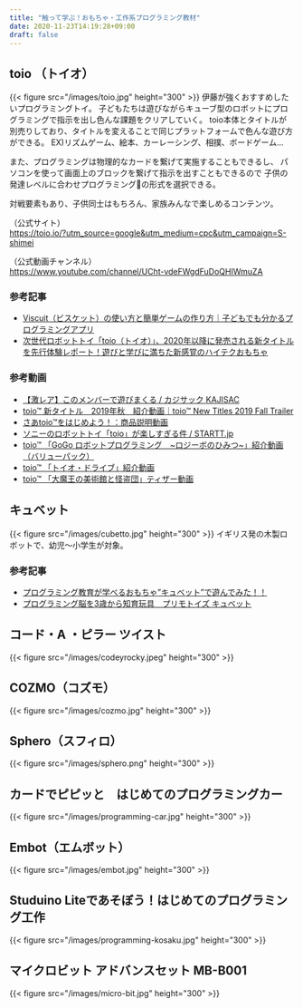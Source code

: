 ```yaml
---
title: "触って学ぶ！おもちゃ・工作系プログラミング教材"
date: 2020-11-23T14:19:28+09:00
draft: false
---
```


## toio （トイオ）
{{< figure src="/images/toio.jpg" height="300" >}}
伊藤が強くおすすめしたいプログラミングトイ。
子どもたちは遊びながらキューブ型のロボットにプログラミングで指示を出し色んな課題をクリアしていく。
toio本体とタイトルが別売りしており、タイトルを変えることで同じプラットフォームで色んな遊び方ができる。
EX)リズムゲーム、絵本、カーレーシング、相撲、ボードゲーム…   

また、プログラミングは物理的なカードを繋げて実施することもできるし、
パソコンを使って画面上のブロックを繋げて指示を出すこともできるので
子供の発達レベルに合わせプログラミングの形式を選択できる。  

対戦要素もあり、子供同士はもちろん、家族みんなで楽しめるコンテンツ。  

 （公式サイト）  
  https://toio.io/?utm_source=google&utm_medium=cpc&utm_campaign=S-shimei

  （公式動画チャンネル）  
  https://www.youtube.com/channel/UCht-vdeFWgdFuDoQHIWmuZA

### 参考記事
- [Viscuit（ビスケット）の使い方と簡単ゲームの作り方｜子どもでも分かるプログラミングアプリ](https://arschool.co.jp/blog/archives/2663)
- [次世代ロボットトイ「toio（トイオ）」、2020年以降に発売される新タイトルを先行体験レポート！遊びと学びに満ちた新感覚のハイテクおもちゃ](https://hobby.dengeki.com/event/902602/)

### 参考動画
- [【激レア】このメンバーで遊びまくる / カジサック KAJISAC ](https://www.youtube.com/watch?v=QERsJgsxF_k)
- [toio™ 新タイトル　2019年秋　紹介動画｜toio™ New Titles 2019 Fall Trailer](https://www.youtube.com/watch?v=XUqxeShP_NY)
- [さあtoio™をはじめよう！：商品説明動画](https://www.youtube.com/watch?v=zda5HtnZ7lE)
- [ソニーのロボットトイ「toio」が楽しすぎる件 / STARTT.jp](https://www.youtube.com/watch?v=09v-AygyQl0)
- [toio™ 「GoGo ロボットプログラミング　~ロジーボのひみつ~」紹介動画（バリューパック）](https://www.youtube.com/watch?v=42nG5wYqFU4)
- [toio™ 「トイオ・ドライブ」紹介動画](https://www.youtube.com/watch?v=ep1bMCeUh-c)
- [toio™ 「大魔王の美術館と怪盗団」ティザー動画](https://www.youtube.com/watch?v=Mrg9bM1sbOc)

## キュベット
{{< figure src="/images/cubetto.jpg" height="300" >}}
イギリス発の木製ロボットで、幼児～小学生が対象。
### 参考記事
- [プログラミング教育が学べるおもちゃ”キュベット”で遊んでみた！！](https://coeteco.jp/articles/10058)
- [プログラミング脳を3歳から知育玩具　プリモトイズ キュベット](https://plusstyle.jp/shopping/item?id=315)

## コード・A ・ピラー ツイスト
{{< figure src="/images/codeyrocky.jpeg" height="300" >}}

## COZMO（コズモ）
{{< figure src="/images/cozmo.jpg" height="300" >}}

## Sphero（スフィロ）
{{< figure src="/images/sphero.png" height="300" >}}

## カードでピピッと　はじめてのプログラミングカー
{{< figure src="/images/programming-car.jpg" height="300" >}}

## Embot（エムボット）
{{< figure src="/images/embot.jpg" height="300" >}}

## Studuino Liteであそぼう！はじめてのプログラミング工作
{{< figure src="/images/programming-kosaku.jpg" height="300" >}}

## マイクロビット アドバンスセット MB-B001
{{< figure src="/images/micro-bit.jpg" height="300" >}}